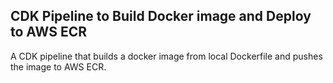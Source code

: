 ## CDK Pipeline to Build Docker image and Deploy to AWS ECR

A CDK pipeline that builds a docker image from local Dockerfile and pushes the image to AWS ECR.
